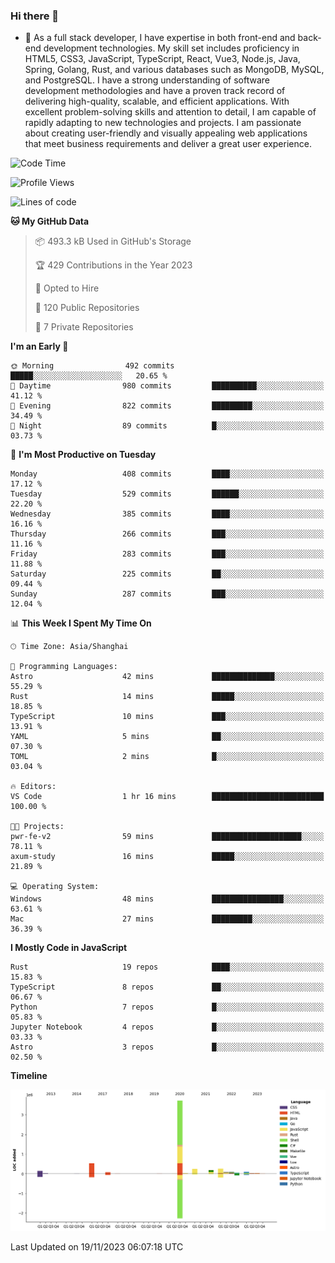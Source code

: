 ### Hi there 👋

- 🌱 As a full stack developer, I have expertise in both front-end and back-end development technologies. My skill set includes proficiency in HTML5, CSS3, JavaScript, TypeScript, React, Vue3, Node.js, Java, Spring, Golang, Rust, and various databases such as MongoDB, MySQL, and PostgreSQL. I have a strong understanding of software development methodologies and have a proven track record of delivering high-quality, scalable, and efficient applications. With excellent problem-solving skills and attention to detail, I am capable of rapidly adapting to new technologies and projects. I am passionate about creating user-friendly and visually appealing web applications that meet business requirements and deliver a great user experience.

<!--START_SECTION:waka-->
![Code Time](http://img.shields.io/badge/Code%20Time-1%2C159%20hrs%209%20mins-blue)

![Profile Views](http://img.shields.io/badge/Profile%20Views-1-blue)

![Lines of code](https://img.shields.io/badge/From%20Hello%20World%20I%27ve%20Written-5.6%20million%20lines%20of%20code-blue)

**🐱 My GitHub Data** 

> 📦 493.3 kB Used in GitHub's Storage 
 > 
> 🏆 429 Contributions in the Year 2023
 > 
> 💼 Opted to Hire
 > 
> 📜 120 Public Repositories 
 > 
> 🔑 7 Private Repositories 
 > 
**I'm an Early 🐤** 

```text
🌞 Morning                492 commits         █████░░░░░░░░░░░░░░░░░░░░   20.65 % 
🌆 Daytime                980 commits         ██████████░░░░░░░░░░░░░░░   41.12 % 
🌃 Evening                822 commits         █████████░░░░░░░░░░░░░░░░   34.49 % 
🌙 Night                  89 commits          █░░░░░░░░░░░░░░░░░░░░░░░░   03.73 % 
```
📅 **I'm Most Productive on Tuesday** 

```text
Monday                   408 commits         ████░░░░░░░░░░░░░░░░░░░░░   17.12 % 
Tuesday                  529 commits         ██████░░░░░░░░░░░░░░░░░░░   22.20 % 
Wednesday                385 commits         ████░░░░░░░░░░░░░░░░░░░░░   16.16 % 
Thursday                 266 commits         ███░░░░░░░░░░░░░░░░░░░░░░   11.16 % 
Friday                   283 commits         ███░░░░░░░░░░░░░░░░░░░░░░   11.88 % 
Saturday                 225 commits         ██░░░░░░░░░░░░░░░░░░░░░░░   09.44 % 
Sunday                   287 commits         ███░░░░░░░░░░░░░░░░░░░░░░   12.04 % 
```


📊 **This Week I Spent My Time On** 

```text
🕑︎ Time Zone: Asia/Shanghai

💬 Programming Languages: 
Astro                    42 mins             ██████████████░░░░░░░░░░░   55.29 % 
Rust                     14 mins             █████░░░░░░░░░░░░░░░░░░░░   18.85 % 
TypeScript               10 mins             ███░░░░░░░░░░░░░░░░░░░░░░   13.91 % 
YAML                     5 mins              ██░░░░░░░░░░░░░░░░░░░░░░░   07.30 % 
TOML                     2 mins              █░░░░░░░░░░░░░░░░░░░░░░░░   03.04 % 

🔥 Editors: 
VS Code                  1 hr 16 mins        █████████████████████████   100.00 % 

🐱‍💻 Projects: 
pwr-fe-v2                59 mins             ████████████████████░░░░░   78.11 % 
axum-study               16 mins             █████░░░░░░░░░░░░░░░░░░░░   21.89 % 

💻 Operating System: 
Windows                  48 mins             ████████████████░░░░░░░░░   63.61 % 
Mac                      27 mins             █████████░░░░░░░░░░░░░░░░   36.39 % 
```

**I Mostly Code in JavaScript** 

```text
Rust                     19 repos            ████░░░░░░░░░░░░░░░░░░░░░   15.83 % 
TypeScript               8 repos             ██░░░░░░░░░░░░░░░░░░░░░░░   06.67 % 
Python                   7 repos             █░░░░░░░░░░░░░░░░░░░░░░░░   05.83 % 
Jupyter Notebook         4 repos             █░░░░░░░░░░░░░░░░░░░░░░░░   03.33 % 
Astro                    3 repos             █░░░░░░░░░░░░░░░░░░░░░░░░   02.50 % 
```



**Timeline**

![Lines of Code chart](https://raw.githubusercontent.com/elton/elton/main/assets/bar_graph.png)


 Last Updated on 19/11/2023 06:07:18 UTC
<!--END_SECTION:waka-->

<!--
**elton/elton** is a ✨ _special_ ✨ repository because its `README.md` (this file) appears on your GitHub profile.

Here are some ideas to get you started:

- 🔭 I’m currently working on ...
- 🌱 I’m currently learning ...
- 👯 I’m looking to collaborate on ...
- 🤔 I’m looking for help with ...
- 💬 Ask me about ...
- 📫 How to reach me: ...
- 😄 Pronouns: ...
- ⚡ Fun fact: ...
-->
